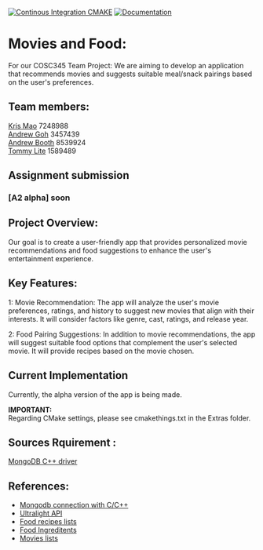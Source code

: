 [![Continous Integration CMAKE](https://github.com/vicmon810/COSC345/actions/workflows/cmake.yaml/badge.svg)](https://github.com/vicmon810/COSC345/actions/workflows/cmake.yaml)
[![Documentation](https://codedocs.xyz/vicmon810/COSC345.svg)](https://codedocs.xyz/vicmon810/COSC345/)
# Movies and Food:
For our COSC345 Team Project: We are aiming to develop an application that recommends movies and suggests suitable meal/snack pairings based on the user's preferences.

## Team members: 
[Kris Mao](https://github.com/vicmon810) 7248988 <br>
[Andrew Goh](https://github.com/andre2410) 3457439 <br>
[Andrew Booth](https://github.com/boo13103) 8539924 <br>
[Tommy Lite](https://github.com/tlite4) 1589489 <br>

## Assignment submission
### [A2 alpha] soon

## Project Overview:
Our goal is to create a user-friendly app that provides personalized movie recommendations and food suggestions to enhance the user's entertainment experience.

## Key Features:
1: Movie Recommendation: The app will analyze the user's movie preferences, ratings, and history to suggest new movies that align with their interests. It will consider factors like genre, cast, ratings, and release year.

2: Food Pairing Suggestions: In addition to movie recommendations, the app will suggest suitable food options that complement the user's selected movie. It will provide recipes based on the movie chosen.

## Current Implementation
Currently, the alpha version of the app is being made.

**IMPORTANT:**<br>
Regarding CMake settings, please see cmakethings.txt in the Extras folder.

## Sources Rquirement : 
[MongoDB C++ driver](https://mongocxx.org/mongocxx-v3/installation/)

## References:
* [Mongodb connection with C/C++](https://www.mongodb.com/docs/drivers/cxx/)
* [Ultralight API](https://ultralig.ht/)
* [Food recipes lists](https://www.kaggle.com/datasets/paultimothymooney/recipenlg/code?resource=download)
* [Food Ingreditents](https://www.kaggle.com/datasets/pes12017000148/food-ingredients-and-recipe-dataset-with-images)
* [Movies lists](https://www.kaggle.com/datasets/rounakbanik/the-movies-dataset)

